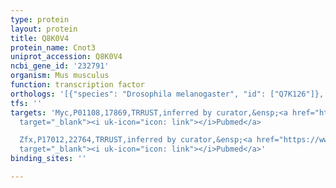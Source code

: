 ```yaml
---
type: protein
layout: protein
title: Q8K0V4
protein_name: Cnot3
uniprot_accession: Q8K0V4
ncbi_gene_id: '232791'
organism: Mus musculus
function: transcription factor
orthologs: '[{"species": "Drosophila melanogaster", "id": ["Q7K126"]}, {"species": "Caenorhabditis elegans", "id": ["G5EFX8"]}, {"species": "Homo sapiens", "id": ["H7C3F5"]}, {"species": "Rattus norvegicus", "id": ["D3ZUV9"]}, {"species": "Saccharomyces cerevisiae", "id": ["<a href=\"/protein/p06102\">P06102</a>"]}]'
tfs: ''
targets: 'Myc,P01108,17869,TRRUST,inferred by curator,&ensp;<a href="https://www.ncbi.nlm.nih.gov/pubmed/?term=19339689%5Buid%5D+OR+29087512%5Buid%5D"
  target="_blank"><i uk-icon="icon: link"></i>Pubmed</a>

  Zfx,P17012,22764,TRRUST,inferred by curator,&ensp;<a href="https://www.ncbi.nlm.nih.gov/pubmed/?term=19339689%5Buid%5D+OR+29087512%5Buid%5D"
  target="_blank"><i uk-icon="icon: link"></i>Pubmed</a>'
binding_sites: ''

---
```

